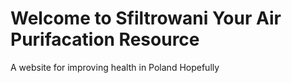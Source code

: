 # Welcome to Sfiltrowani Your Air Purifacation Resource

A website for improving health in Poland
Hopefully